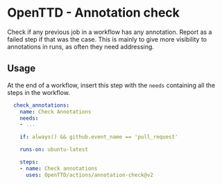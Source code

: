# OpenTTD - Annotation check

Check if any previous job in a workflow has any annotation. Report as a failed
step if that was the case. This is mainly to give more visibility to
annotations in runs, as often they need addressing.

## Usage

At the end of a workflow, insert this step with the `needs` containing all
the steps in the workflow.

```yaml
  check_annotations:
    name: Check Annotations
    needs:
    - ...

    if: always() && github.event_name == 'pull_request'

    runs-on: ubuntu-latest

    steps:
    - name: Check annotations
      uses: OpenTTD/actions/annotation-check@v2
```
